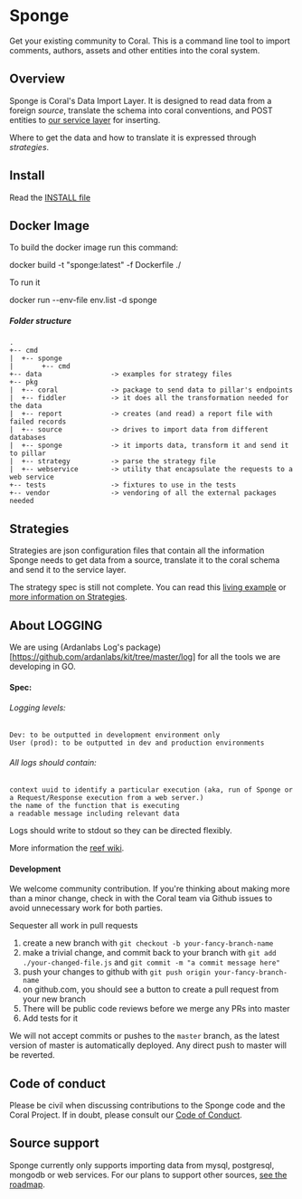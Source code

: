 # Sponge

Get your existing community to Coral. This is a command line tool to import comments, authors, assets and other entities into the coral system.

## Overview

Sponge is Coral's Data Import Layer.  It is designed to read data from a foreign _source_, translate the schema into coral conventions, and POST entities to [our service layer](https://github.com/coralproject/pillar) for inserting.

Where to get the data and how to translate it is expressed through _strategies_.

## Install

Read the [INSTALL file](https://github.com/coralproject/sponge/blob/master/INSTALL.md)

## Docker Image

To build the docker image run this command:

docker build -t "sponge:latest" -f Dockerfile ./

To run it

docker run --env-file env.list -d sponge

##### Folder structure

```
.
+-- cmd
|  +-- sponge
|       +-- cmd
+-- data                 -> examples for strategy files
+-- pkg
|  +-- coral             -> package to send data to pillar's endpoints
|  +-- fiddler           -> it does all the transformation needed for the data
|  +-- report            -> creates (and read) a report file with failed records
|  +-- source            -> drives to import data from different databases
|  +-- sponge            -> it imports data, transform it and send it to pillar
|  +-- strategy          -> parse the strategy file
|  +-- webservice        -> utility that encapsulate the requests to a web service
+-- tests                -> fixtures to use in the tests
+-- vendor               -> vendoring of all the external packages needed
```


## Strategies

Strategies are json configuration files that contain all the information Sponge needs to get data from a source, translate it to the coral schema and send it to the service layer.

The strategy spec is still not complete. You can read this [living example](https://github.com/coralproject/sponge/blob/master/strategy/strategy_mysql.json.example) or [more information on Strategies](https://github.com/coralproject/sponge/tree/master/pkg/strategy).

## About LOGGING

We are using (Ardanlabs Log's package)[https://github.com/ardanlabs/kit/tree/master/log] for all the tools we are developing in GO.

#### Spec:

###### Logging levels:

    Dev: to be outputted in development environment only
    User (prod): to be outputted in dev and production environments

###### All logs should contain:

    context uuid to identify a particular execution (aka, run of Sponge or a Request/Response execution from a web server.)
    the name of the function that is executing
    a readable message including relevant data

Logs should write to stdout so they can be directed flexibly.

More information the [reef wiki](https://github.com/coralproject/reef/wiki/Application-Logging).

#### Development

We welcome community contribution. If you're thinking about making more than a minor change, check in with the Coral team via Github issues to avoid unnecessary work for both parties.

Sequester all work in pull requests

  1. create a new branch with `git checkout -b your-fancy-branch-name`
  2. make a trivial change, and commit back to your branch with `git add ./your-changed-file.js` and `git commit -m "a commit message here"`
  3. push your changes to github with `git push origin your-fancy-branch-name`
  4. on github.com, you should see a button to create a pull request from your new branch
  5. There will be public code reviews before we merge any PRs into master
  6. Add tests for it

We will not accept commits or pushes to the `master` branch, as the latest version of master is automatically deployed. Any direct push to master will be reverted.

## Code of conduct

Please be civil when discussing contributions to the Sponge code and the Coral Project. If in doubt, please consult our [Code of Conduct](https://the-coral-project.gitbooks.io/coral-bible/content/codeofconduct.html).

## Source support

Sponge currently only supports importing data from mysql, postgresql, mongodb or web services.  For our plans to support other sources, [see the roadmap](ROADMAP.md).

